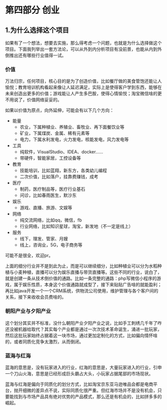 # 第四部分 创业

## 1.为什么选择这个项目

如果有了一个想法，想要去实施，那么得考虑一个问题，也就是为什么选择做这个项目。下面我列举出一套方法论，可以从外到内分析项目有没前景，也能从内到外倒推出还有哪些行业值得一试。

### 价值

万法归宗，任何项目，核心目的是为了创造价值，比如餐厅做的美食管饱还能让人愉悦；教育培训机构看起来像让人延迟满足，实际上是使得客户学到东西，能够在未来创造出更多的价值；游戏能让人产生多巴胺，使得心情愉悦；淘宝微信啥的更不用说了，价值网络妥妥的。

如果以价值为原点，向外延伸，可能会有以下几个方向：

- 能量
	+ 农业，下属种植业、养殖业、畜牧业、再下面餐饮业等
	+ 矿业，下属煤炭、金属、稀有元素等
	+ 电力，下属水利发电，火力发电，核能发电，风力发电等
- 工具
	+ 纯软件，VisualStudio、IDEA、docker……
	+ 带硬件，智能家居，工控设备等
- 教育
	+ 技能培训，比如蓝翔，新东方，各类幼儿编程
	+ 二次价值，比如落户，挂靠费赚钱，成考
- 医疗
	+ 制药，医疗制品等，医疗行业基石
	+ 问诊，比如春雨医生，默沙东
- 娱乐
	+ 游戏、直播、旅游、文娱等
- 网络
	+ 纯交流网络，比如qq，微信，fb
	+ 行业网络，比如知识星球，淘宝，新发地（不一定是线上）
- 服务
	+ 线下，理发、管家、月嫂
	+ 线上，咨询业，5G，电子商务等

可能不是很全，欢迎pr。

上面的细分行业并不是到此为止，而是可以继续细分，比如种植业可以分为水稻种植与小麦种植，直播可以分为娱乐直播与带货直播等。这些不同的行业，说白了，就是创建一条从技术倒价值的通路。比如一条完整的通路：php写微信小程序的游戏，属于娱乐性质，本身这个价值通路就成型了，接下来贴贴广告啥的就能盈利；再比如java开发一个一个CRM系统，供物流公司使用，维护管理与各个客户间的关系，接下来收收会员费啥的。

### 朝阳产业与夕阳产业

这个划分其实并不标准，没什么朝阳产业夕阳产业之说，比如手工刺绣几千年了咋还没被机器给取代？其实每个产业都是通过一次次技术革命诞生，涌进一批玩家，然后这批玩家始终占据着这一块市场，通过更加定制化的方式，比如偏向情怀啥的，或者同质化竞争太激烈，从而倒闭。

### 蓝海与红海

蓝海的意思是，没有玩家进入的行业，红海的意思是，大量玩家进入的行业，引申一个刀山火海，意思是已经形成巨头霸占大头，小玩家占据尾部的市场现状。

蓝海与红海是偏向于同质化的划分方式，比如淘宝京东亚马逊唯品会都是电商平台，抛开细微的差异点不说，实际同质化很严重。但红海市场并不是没有机会，只要能找到与市场产品具有绝对优势的产品模式，那么还是有机会的，比如拼多多的崛起。
